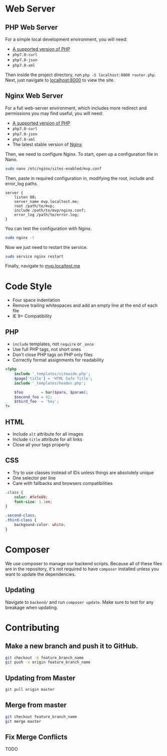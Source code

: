 # Web Server

## PHP Web Server

For a simple local development environment, you will need:

* [A supported version of PHP](http://php.net/supported-versions.php)
* `php7.0-curl`
* `php7.0-json`
* `php7.0-xml`

Then inside the project directory, run `php -S localhost:8000 router.php`. Next, just navigate to [localhost:8000](http://localhost:8000/) to view the site.

## Nginx Web Server

For a full web-server environment, which includes more redirect and permissions you may find useful, you will need:

* [A supported version of PHP](http://php.net/supported-versions.php)
* `php7.0-curl`
* `php7.0-json`
* `php7.0-xml`
* The latest stable version of [Nginx](http://nginx.org)

Then, we need to configure Nginx. To start, open up a configuration file in Nano.

```bash
sudo nano /etc/nginx/sites-enabled/mvp.conf
```

Then, paste in required configuration in, modifying the root, include and error_log paths.

```
server {
    listen 80;
    server_name mvp.localtest.me;
    root /path/to/mvp;
    include /path/to/mvp/nginx.conf;
    error_log /path/to/error.log;
}
```

You can test the configuration with Nginx.

```bash
sudo nginx -t
```

Now we just need to restart the service.

```bash
sudo service nginx restart
```

Finally, navigate to [mvp.localtest.me](http://mvp.localtest.me)

# Code Style

 - Four space indentation
 - Remove trailing whitespaces and add an empty line at the end of each file
 - IE 9+ Compatibility

## PHP
 - `include` templates, not `require` or `_once`
 - Use full PHP tags, not short ones
 - Don't close PHP tags on PHP only files
 - Correctly format assignments for readability

```php
<?php
    include '_templates/sitewide.php';
    $page['title'] = 'HTML Safe Title';
    include '_templates/header.php';

    $foo        = bar($para, $param);
    $second_foo = 42;
    $third_foo  = 'hey';
?>
```

## HTML
 - Include `alt` attribute for all images
 - Include `title` attribute for all links
 - Close all your tags properly

## CSS
 - Try to use classes instead of IDs unless things are absolutely unique
 - One selector per line
 - Care with fallbacks and browsers compatibilities
```css
.class {
    color: #fefe89;
    font-size: 1.1em;
}

.second-class,
.third-class {
    backgound-color: white;
}
```

# Composer

We use composer to manage our backend scripts. Because all of these files are
in the repository, it's not required to have `composer` installed unless you want
to update the dependencies.

## Updating

Navigate to `backend/` and run `composer update`.
Make sure to test for any breakage when updating.

# Contributing

## Make a new branch and push it to GitHub.
```bash
git checkout -b feature_branch_name
git push -u origin feature_branch_name
```
## Updating from Master
```bash
git pull origin master
```
## Merge from master
```bash
git checkout feature_branch_name
git merge master
```
## Fix Merge Conflicts
TODO
